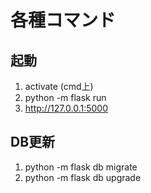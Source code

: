 # 各種コマンド

## 起動
1. activate (cmd上)
2. python -m flask run
3. http://127.0.0.1:5000

## DB更新
1. python -m flask db migrate
2. python -m flask db upgrade


